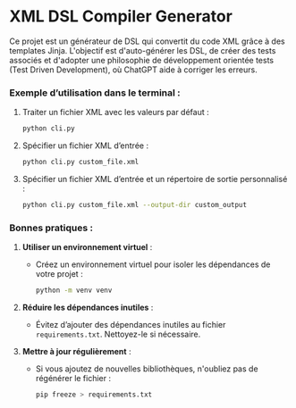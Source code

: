 # XML DSL Compiler Generator

Ce projet est un générateur de DSL qui convertit du code XML grâce à des templates Jinja. L'objectif est d'auto-générer les DSL, de créer des tests associés et d'adopter une philosophie de développement orientée tests (Test Driven Development), où ChatGPT aide à corriger les erreurs.

### Exemple d’utilisation dans le terminal :

1. Traiter un fichier XML avec les valeurs par défaut :

   ```bash
   python cli.py
   ```

2. Spécifier un fichier XML d’entrée :

   ```bash
   python cli.py custom_file.xml
   ```

3. Spécifier un fichier XML d’entrée et un répertoire de sortie personnalisé :
   ```bash
   python cli.py custom_file.xml --output-dir custom_output
   ```

### Bonnes pratiques :

1. **Utiliser un environnement virtuel** :

   - Créez un environnement virtuel pour isoler les dépendances de votre projet :
     ```bash
     python -m venv venv
     ```

2. **Réduire les dépendances inutiles** :

   - Évitez d’ajouter des dépendances inutiles au fichier `requirements.txt`. Nettoyez-le si nécessaire.

3. **Mettre à jour régulièrement** :
   - Si vous ajoutez de nouvelles bibliothèques, n'oubliez pas de régénérer le fichier :
     ```bash
     pip freeze > requirements.txt
     ```
